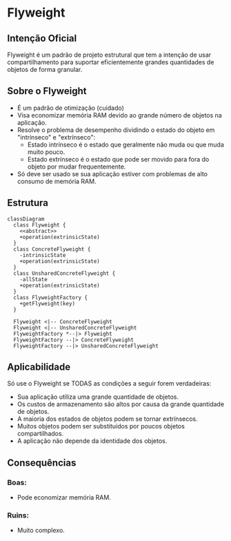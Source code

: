 # Flyweight

## Intenção Oficial

Flyweight é um padrão de projeto estrutural que tem a intenção de usar compartilhamento para suportar eficientemente grandes quantidades de objetos de forma granular.

## Sobre o Flyweight

- É um padrão de otimização (cuidado)
- Visa economizar memória RAM devido ao grande número de objetos na aplicação.
- Resolve o problema de desempenho dividindo o estado do objeto em "intrínseco" e "extrínseco":
  - Estado intrínseco é o estado que geralmente não muda ou que muda muito pouco.
  - Estado extrínseco é o estado que pode ser movido para fora do objeto por mudar frequentemente.
- Só deve ser usado se sua aplicação estiver com problemas de alto consumo de memória RAM.

## Estrutura

```mermaid
classDiagram
  class Flyweight {
    <<abstract>>
    +operation(extrinsicState)
  }
  class ConcreteFlyweight {
    -intrinsicState
    +operation(extrinsicState)
  }
  class UnsharedConcreteFlyweight {
    -allState
    +operation(extrinsicState)
  }
  class FlyweightFactory {
    +getFlyweight(key)
  }

  Flyweight <|-- ConcreteFlyweight
  Flyweight <|-- UnsharedConcreteFlyweight
  FlyweightFactory *--|> Flyweight
  FlyweightFactory --|> ConcreteFlyweight
  FlyweightFactory --|> UnsharedConcreteFlyweight
```

## Aplicabilidade

Só use o Flyweight se TODAS as condições a seguir forem verdadeiras:
- Sua aplicação utiliza uma grande quantidade de objetos.
- Os custos de armazenamento são altos por causa da grande quantidade de objetos.
- A maioria dos estados de objetos podem se tornar extrínsecos.
- Muitos objetos podem ser substituídos por poucos objetos compartilhados.
- A aplicação não depende da identidade dos objetos.

## Consequências

### Boas:

- Pode economizar memória RAM.

### Ruins:

- Muito complexo.
